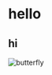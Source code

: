 # hello
## hi 
![butterfly](https://images.pexels.com/photos/462118/pexels-photo-462118.jpeg?cs=srgb&dl=bloom-blooming-blossom-462118.jpg&fm=jpg)
